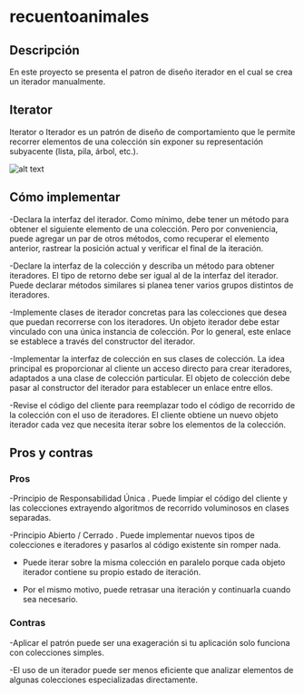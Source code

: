 # recuentoanimales

## Descripción
En este proyecto se presenta el patron de diseño iterador en el cual se crea un iterador manualmente.

## Iterator
Iterator o Iterador es un patrón de diseño de comportamiento que le permite recorrer elementos de una colección sin exponer su representación subyacente (lista, pila, árbol, etc.).

![alt text](https://refactoring.guru/images/patterns/diagrams/iterator/structure.png)


## Cómo implementar

-Declara la interfaz del iterador. Como mínimo, debe tener un método para obtener el siguiente elemento de una colección. Pero por conveniencia, puede agregar un par de otros métodos, como recuperar el elemento anterior, rastrear la posición actual y verificar el final de la iteración.

-Declare la interfaz de la colección y describa un método para obtener iteradores. El tipo de retorno debe ser igual al de la interfaz del iterador. Puede declarar métodos similares si planea tener varios grupos distintos de iteradores.

-Implemente clases de iterador concretas para las colecciones que desea que puedan recorrerse con los iteradores. Un objeto iterador debe estar vinculado con una única instancia de colección. Por lo general, este enlace se establece a través del constructor del iterador.

-Implementar la interfaz de colección en sus clases de colección. La idea principal es proporcionar al cliente un acceso directo para crear iteradores, adaptados a una clase de colección particular. El objeto de colección debe pasar al constructor del iterador para establecer un enlace entre ellos.

-Revise el código del cliente para reemplazar todo el código de recorrido de la colección con el uso de iteradores. El cliente obtiene un nuevo objeto iterador cada vez que necesita iterar sobre los elementos de la colección.

## Pros y contras

### Pros
-Principio de Responsabilidad Única . Puede limpiar el código del cliente y las colecciones extrayendo algoritmos de recorrido voluminosos en clases separadas.

-Principio Abierto / Cerrado . Puede implementar nuevos tipos de colecciones e iteradores y pasarlos al código existente sin romper nada.

- Puede iterar sobre la misma colección en paralelo porque cada objeto iterador contiene su propio estado de iteración.

- Por el mismo motivo, puede retrasar una iteración y continuarla cuando sea necesario.

### Contras

-Aplicar el patrón puede ser una exageración si tu aplicación solo funciona con colecciones simples.

-El uso de un iterador puede ser menos eficiente que analizar elementos de algunas colecciones especializadas directamente.
